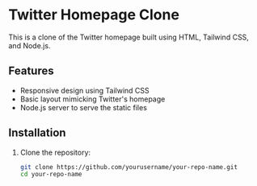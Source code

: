 # Twitter Homepage Clone

This is a clone of the Twitter homepage built using HTML, Tailwind CSS, and Node.js.

## Features

- Responsive design using Tailwind CSS
- Basic layout mimicking Twitter's homepage
- Node.js server to serve the static files

## Installation

1. Clone the repository:
   ```bash
   git clone https://github.com/yourusername/your-repo-name.git
   cd your-repo-name
